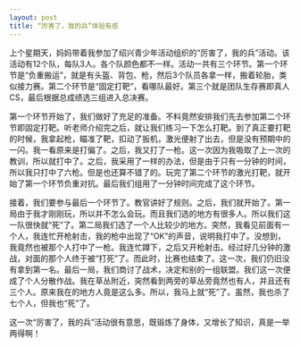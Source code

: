 ```yaml
---
layout: post
title: “厉害了，我的兵”体验有感
---
```



上个星期天，妈妈带着我参加了绍兴青少年活动组织的“厉害了，我的兵”活动。该活动有12个队，每队3人。各个队颜色都不一样。活动一共有三个环节。第一个环节是“负重搬运”，就是有头盔、背包、枪，然后3个队员各拿一样，搬着轮胎，类似接力赛。第二个环节是“固定打靶”，看哪队最好。第三个就是团队生存赛即真人CS，最后根据总成绩选三组进入总决赛。

第一个环节开始了，我们做好了充足的准备。不料竟然安排我们先去参加第二个环节即固定打靶。听老师介绍完之后，就让我们练习一下怎么打靶。到了真正要打靶的时候，我拿起枪，瞄准了靶，扣动了扳机，激光便射了出去，但是没有预期中的一闪。我一看原来是打偏了。之后，我又打了一枪。这一次因为我吸取了上一次的教训，所以就打中了。之后，我采用了一样的办法，但是由于只有一分钟的时间，所以我只打中了六枪。但是也还算不错了的。玩完了第二个环节的激光打靶，就开始了第一个环节负重对抗。最后我们组用了一分钟时间完成了这个环节。

接着，我们要参与最后一个环节了。教官讲好了规则。之后，我们就开始了。第一局由于我才刚刚玩，所以并不怎么会玩。而且我们选的地方有很多人。所以我们这一队很快就“死”了。第二局我们选了一个人比较少的地方。突然，我看见前面有一个人，我连忙开枪射击，我的枪中出现了“OK”的声音，说明我打中了。没想到，我竟然也被那个人打中了一枪。我连忙蹲下，之后又开枪射击。经过好几分钟的激战，对面的那个人终于被“打死”了。而此时，比赛也结束了。这一次，我们仍旧没有拿到第一名。最后一局，我们商讨了战术，决定和别的一组联盟。我们这一次便成了个人分散作战。我在草丛附近，突然看到两旁的草丛旁竟然也有人，并且还有三个人。原来我在的地方人竟是这么多。所以，我马上就“死”了。虽然，我也杀了七个人，但我也“死”了。

这一次“厉害了，我的兵”活动很有意思，既锻炼了身体，又增长了知识，真是一举两得啊！

